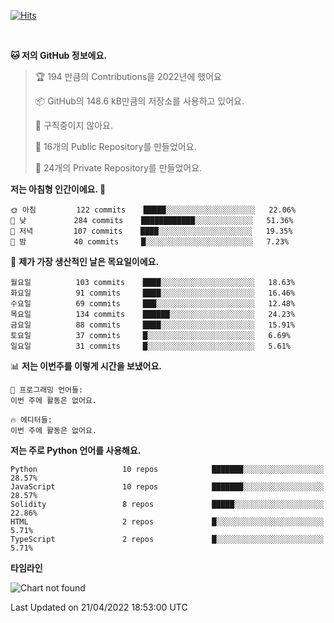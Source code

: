 [![Hits](https://hits.seeyoufarm.com/api/count/incr/badge.svg?url=https%3A%2F%2Fgithub.com%2FSoohan-Park&count_bg=%23000000&title_bg=%23828282&icon=gradle.svg&icon_color=%23FFFFFF&title=Visited&edge_flat=false)](https://hits.seeyoufarm.com)  

<br/>

<!--START_SECTION:waka-->
**🐱 저의 GitHub 정보에요.** 

> 🏆 194 만큼의 Contributions을 2022년에 했어요
 > 
> 📦 GitHub의 148.6 kB만큼의 저장소를 사용하고 있어요. 
 > 
> 🚫 구직중이지 않아요.
 > 
> 📜 16개의 Public Repository를 만들었어요. 
 > 
> 🔑 24개의 Private Repository를 만들었어요.  
 > 
**저는 아침형 인간이에요. 🐤** 

```text
🌞 아침         122 commits    █████░░░░░░░░░░░░░░░░░░░░   22.06% 
🌆 낮　         284 commits    ████████████░░░░░░░░░░░░░   51.36% 
🌃 저녁         107 commits    ████░░░░░░░░░░░░░░░░░░░░░   19.35% 
🌙 밤　         40 commits     █░░░░░░░░░░░░░░░░░░░░░░░░   7.23%

```
📅 **제가 가장 생산적인 날은 목요일이에요.** 

```text
월요일          103 commits    ████░░░░░░░░░░░░░░░░░░░░░   18.63% 
화요일          91 commits     ████░░░░░░░░░░░░░░░░░░░░░   16.46% 
수요일          69 commits     ███░░░░░░░░░░░░░░░░░░░░░░   12.48% 
목요일          134 commits    ██████░░░░░░░░░░░░░░░░░░░   24.23% 
금요일          88 commits     ████░░░░░░░░░░░░░░░░░░░░░   15.91% 
토요일          37 commits     █░░░░░░░░░░░░░░░░░░░░░░░░   6.69% 
일요일          31 commits     █░░░░░░░░░░░░░░░░░░░░░░░░   5.61%

```


📊 **저는 이번주를 이렇게 시간을 보냈어요.** 

```text
💬 프로그래밍 언어들: 
이번 주에 활동은 없어요.

🔥 에디터들: 
이번 주에 활동은 없어요.

```

**저는 주로 Python 언어를 사용해요.** 

```text
Python                   10 repos            ███████░░░░░░░░░░░░░░░░░░   28.57% 
JavaScript               10 repos            ███████░░░░░░░░░░░░░░░░░░   28.57% 
Solidity                 8 repos             █████░░░░░░░░░░░░░░░░░░░░   22.86% 
HTML                     2 repos             █░░░░░░░░░░░░░░░░░░░░░░░░   5.71% 
TypeScript               2 repos             █░░░░░░░░░░░░░░░░░░░░░░░░   5.71%

```


**타임라인**

![Chart not found](https://raw.githubusercontent.com/Soohan-Park/Soohan-Park/master/charts/bar_graph.png) 


 Last Updated on 21/04/2022 18:53:00 UTC
<!--END_SECTION:waka-->
